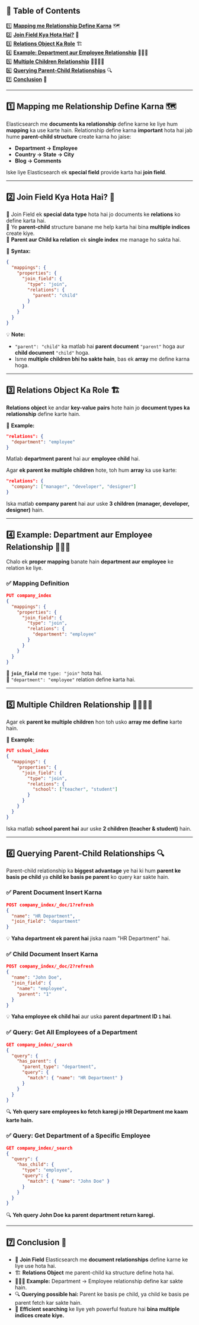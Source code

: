 ## 📑 Table of Contents  

1️⃣ [**Mapping me Relationship Define Karna**](#1) 🗺️  
2️⃣ [**Join Field Kya Hota Hai?**](#2) 🔗  
3️⃣ [**Relations Object Ka Role**](#3) 🏗️  
4️⃣ [**Example: Department aur Employee Relationship**](#4) 🏢👨‍💼  
5️⃣ [**Multiple Children Relationship**](#5) 👨‍👩‍👧‍👦  
6️⃣ [**Querying Parent-Child Relationships**](#6) 🔍  
7️⃣ [**Conclusion**](#7) 🎯

---

## 1️⃣ **Mapping me Relationship Define Karna** 🗺️  <a id="1"></a>

Elasticsearch me **documents ka relationship** define karne ke liye hum **mapping** ka use karte hain. Relationship define karna **important** hota hai jab hume **parent-child structure** create karna ho jaise:  
- **Department → Employee**  
- **Country → State → City**  
- **Blog → Comments**  

Iske liye Elasticsearch ek **special field** provide karta hai **join field**.  

---

## 2️⃣ **Join Field Kya Hota Hai?** 🔗  <a id="2"></a>

🔹 Join Field ek **special data type** hota hai jo documents ke **relations** ko define karta hai.  
🔹 Ye **parent-child** structure banane me help karta hai bina **multiple indices** create kiye.  
🔹 **Parent aur Child ka relation** ek **single index** me manage ho sakta hai.  

📌 **Syntax:**  
```json
{
  "mappings": {
    "properties": {
      "join_field": {
        "type": "join",
        "relations": {
          "parent": "child"
        }
      }
    }
  }
}
```

💡 **Note:**  
- `"parent": "child"` ka matlab hai **parent document** `"parent"` hoga aur **child document** `"child"` hoga.  
- Isme **multiple children bhi ho sakte hain**, bas ek **array** me define karna hoga.  

---

## 3️⃣ **Relations Object Ka Role** 🏗️  <a id="3"></a>

**Relations object** ke andar **key-value pairs** hote hain jo **document types ka relationship** define karte hain.  

📌 **Example:**  
```json
"relations": {
  "department": "employee"
}
```
Matlab **department parent** hai aur **employee child** hai.  

Agar **ek parent ke multiple children** hote, toh hum **array** ka use karte:  
```json
"relations": {
  "company": ["manager", "developer", "designer"]
}
```
Iska matlab **company parent** hai aur uske **3 children (manager, developer, designer)** hain.  

---

## 4️⃣ **Example: Department aur Employee Relationship** 🏢👨‍💼  <a id="4"></a>

Chalo ek **proper mapping** banate hain **department aur employee** ke relation ke liye.  

### ✅ **Mapping Definition**  
```json
PUT company_index
{
  "mappings": {
    "properties": {
      "join_field": {
        "type": "join",
        "relations": {
          "department": "employee"
        }
      }
    }
  }
}
```

🔹 **`join_field`** me `type: "join"` hota hai.  
🔹 `"department": "employee"` relation define karta hai.  

---

## 5️⃣ **Multiple Children Relationship** 👨‍👩‍👧‍👦  <a id="5"></a>

Agar ek **parent ke multiple children** hon toh usko **array me define** karte hain.  

📌 **Example:**  
```json
PUT school_index
{
  "mappings": {
    "properties": {
      "join_field": {
        "type": "join",
        "relations": {
          "school": ["teacher", "student"]
        }
      }
    }
  }
}
```
Iska matlab **school parent hai** aur uske **2 children (teacher & student)** hain.  

---

## 6️⃣ **Querying Parent-Child Relationships** 🔍  <a id="6"></a>

Parent-child relationship ka **biggest advantage** ye hai ki hum **parent ke basis pe child** ya **child ke basis pe parent** ko query kar sakte hain.  

### ✅ **Parent Document Insert Karna**  
```json
POST company_index/_doc/1?refresh
{
  "name": "HR Department",
  "join_field": "department"
}
```
💡 **Yaha department ek parent hai** jiska naam "HR Department" hai.  

### ✅ **Child Document Insert Karna**  
```json
POST company_index/_doc/2?refresh
{
  "name": "John Doe",
  "join_field": {
    "name": "employee",
    "parent": "1"
  }
}
```
💡 **Yaha employee ek child hai** aur uska **parent department ID `1` hai**.  

### ✅ **Query: Get All Employees of a Department**  
```json
GET company_index/_search
{
  "query": {
    "has_parent": {
      "parent_type": "department",
      "query": {
        "match": { "name": "HR Department" }
      }
    }
  }
}
```
🔍 **Yeh query sare employees ko fetch karegi jo HR Department me kaam karte hain.**  

### ✅ **Query: Get Department of a Specific Employee**  
```json
GET company_index/_search
{
  "query": {
    "has_child": {
      "type": "employee",
      "query": {
        "match": { "name": "John Doe" }
      }
    }
  }
}
```
🔍 **Yeh query John Doe ka parent department return karegi.**  

---

## 7️⃣ **Conclusion** 🎯  <a id="7"></a>

- 🔗 **Join Field** Elasticsearch me **document relationships** define karne ke liye use hota hai.  
- 🏗 **Relations Object** me parent-child ka structure define hota hai.  
- 🏢👨‍💼 **Example:** Department → Employee relationship define kar sakte hain.  
- 🔍 **Querying possible hai:** Parent ke basis pe child, ya child ke basis pe parent fetch kar sakte hain.  
- 🚀 **Efficient searching** ke liye yeh powerful feature hai **bina multiple indices create kiye.**  

